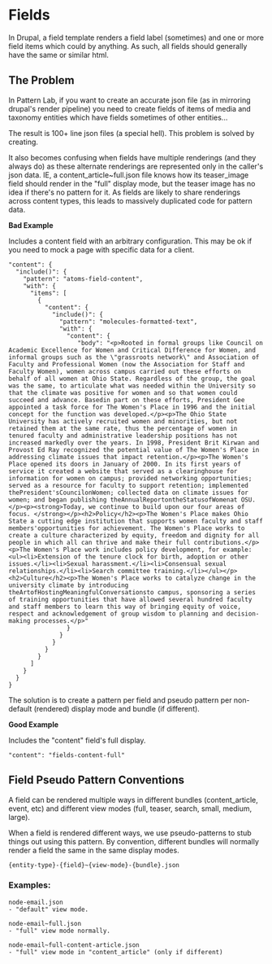 # Fields

In Drupal, a field template renders a field label (sometimes) 
and one or more field items which could by anything. As such,
all fields should generally have the same or similar html.

## The Problem

In Pattern Lab, if you want to create an accurate json file 
(as in mirroring drupal's render pipeline) you need to create
fields of items of media and taxonomy entities which have 
fields sometimes of other entities...

The result is 100+ line json files (a special hell).
This problem is solved by creating.

It also becomes confusing when fields have multiple renderings
(and they always do) as these alternate renderings
are represented only in the caller's json data. IE, a 
content_article~full.json file knows how its
teaser_image field should render in the "full" display mode, 
but the teaser image has no idea if there's no pattern for it. 
As fields are likely to share renderings across content types, 
this leads to massively duplicated code for pattern data.

**Bad Example**

Includes a content field with an arbitrary configuration.
This may be ok if you need to mock a page with specific
data for a client.

```
"content": {
  "include()": {
    "pattern": "atoms-field-content",
    "with": {
      "items": [
        {
          "content": {
            "include()": {
              "pattern": "molecules-formatted-text",
              "with": {
                "content": {
                   "body": "<p>Rooted in formal groups like Council on Academic Excellence for Women and Critical Difference for Women, and informal groups such as the \"grassroots network\" and Association of Faculty and Professional Women (now the Association for Staff and Faculty Women), women across campus carried out these efforts on behalf of all women at Ohio State. Regardless of the group, the goal was the same, to articulate what was needed within the University so that the climate was positive for women and so that women could succeed and advance. Basedin part on these efforts, President Gee appointed a task force for The Women's Place in 1996 and the initial concept for the function was developed.</p><p>The Ohio State University has actively recruited women and minorities, but not retained them at the same rate, thus the percentage of women in tenured faculty and administrative leadership positions has not increased markedly over the years. In 1998, President Brit Kirwan and Provost Ed Ray recognized the potential value of The Women's Place in addressing climate issues that impact retention.</p><p>The Women's Place opened its doors in January of 2000. In its first years of service it created a website that served as a clearinghouse for information for women on campus; provided networking opportunities; served as a resource for faculty to support retention; implemented thePresident'sCouncilonWomen; collected data on climate issues for women; and began publishing theAnnualReportontheStatusofWomenat OSU.</p><p><strong>Today, we continue to build upon our four areas of focus. </strong></p><h2>Policy</h2><p>The Women's Place makes Ohio State a cutting edge institution that supports women faculty and staff members'opportunities for achievement. The Women's Place works to create a culture characterized by equity, freedom and dignity for all people in which all can thrive and make their full contributions.</p><p>The Women's Place work includes policy development, for example: <ul><li>Extension of the tenure clock for birth, adoption or other issues.</li><li>Sexual harassment.</li><li>Consensual sexual relationships.</li><li>Search committee training.</li></ul></p><h2>Culture</h2><p>The Women's Place works to catalyze change in the university climate by introducing theArtofHostingMeaningfulConversationsto campus, sponsoring a series of training opportunities that have allowed several hundred faculty and staff members to learn this way of bringing equity of voice, respect and acknowledgement of group wisdom to planning and decision-making processes.</p>"
                }
              }
            }
          }
        }
      ]
    }
  }
}
```

The solution is to create a pattern per field and pseudo
pattern per non-default (rendered) display mode and bundle 
(if different). 

**Good Example**

Includes the "content" field's full display.

```
"content": "fields-content-full"
```
 
## Field Pseudo Pattern Conventions

A field can be rendered multiple ways in different bundles 
(content_article, event, etc) and different view modes 
(full, teaser, search, small, medium, large). 

When a field is rendered different ways, we use pseudo-patterns
to stub things out using this pattern. By convention, different
bundles will normally render a field the same in the same 
display modes.

```
{entity-type}-{field}~{view-mode}-{bundle}.json
```

### Examples:

```
node-email.json                      
- "default" view mode.

node-email~full.json                 
- "full" view mode normally.

node-email~full-content-article.json 
- "full" view mode in "content_article" (only if different)

```